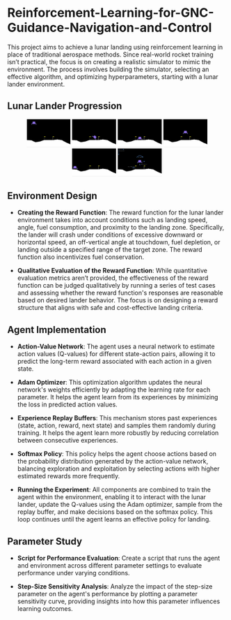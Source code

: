 # Reinforcement-Learning-for-GNC-Guidance-Navigation-and-Control

This project aims to achieve a lunar landing using reinforcement learning in place of traditional aerospace methods. Since real-world rocket training isn’t practical, the focus is on creating a realistic simulator to mimic the environment. The process involves building the simulator, selecting an effective algorithm, and optimizing hyperparameters, starting with a lunar lander environment.

## Lunar Lander Progression

<p align="center">
  <img src="lunar_landar_1.png" alt="Lunar Lander 1" width="20%" />
  <img src="lunar_landar_2.png" alt="Lunar Lander 2" width="20%" />
  <img src="lunar_landar_3.png" alt="Lunar Lander 3" width="20%" />
  <img src="lunar_landar_4.png" alt="Lunar Lander 4" width="20%" />
  <img src="lunar_landar_5.png" alt="Lunar Lander 5" width="20%" />
  <img src="lunar_landar.png" alt="Lunar Lander 5" width="20%" />
</p>


## Environment Design

- **Creating the Reward Function**: The reward function for the lunar lander environment takes into account conditions such as landing speed, angle, fuel consumption, and proximity to the landing zone. Specifically, the lander will crash under conditions of excessive downward or horizontal speed, an off-vertical angle at touchdown, fuel depletion, or landing outside a specified range of the target zone. The reward function also incentivizes fuel conservation.

- **Qualitative Evaluation of the Reward Function**: While quantitative evaluation metrics aren’t provided, the effectiveness of the reward function can be judged qualitatively by running a series of test cases and assessing whether the reward function's responses are reasonable based on desired lander behavior. The focus is on designing a reward structure that aligns with safe and cost-effective landing criteria.

## Agent Implementation

- **Action-Value Network**: The agent uses a neural network to estimate action values (Q-values) for different state-action pairs, allowing it to predict the long-term reward associated with each action in a given state.

- **Adam Optimizer**: This optimization algorithm updates the neural network's weights efficiently by adapting the learning rate for each parameter. It helps the agent learn from its experiences by minimizing the loss in predicted action values.

- **Experience Replay Buffers**: This mechanism stores past experiences (state, action, reward, next state) and samples them randomly during training. It helps the agent learn more robustly by reducing correlation between consecutive experiences.

- **Softmax Policy**: This policy helps the agent choose actions based on the probability distribution generated by the action-value network, balancing exploration and exploitation by selecting actions with higher estimated rewards more frequently.

- **Running the Experiment**: All components are combined to train the agent within the environment, enabling it to interact with the lunar lander, update the Q-values using the Adam optimizer, sample from the replay buffer, and make decisions based on the softmax policy. This loop continues until the agent learns an effective policy for landing.

## Parameter Study

- **Script for Performance Evaluation**: Create a script that runs the agent and environment across different parameter settings to evaluate performance under varying conditions.

- **Step-Size Sensitivity Analysis**: Analyze the impact of the step-size parameter on the agent's performance by plotting a parameter sensitivity curve, providing insights into how this parameter influences learning outcomes.
